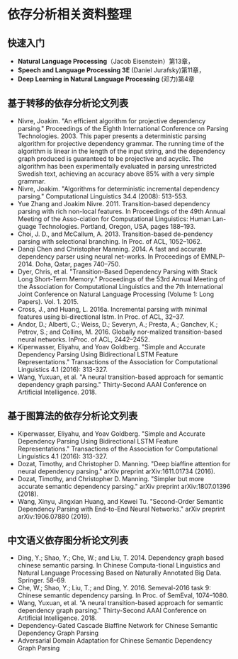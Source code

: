 # 依存分析相关资料整理
## 快速入门
- **Natural Language Processing**（Jacob Eisenstein）第13章，
- **Speech and Language Processing 3E** (Daniel Jurafsky)第11章，
- **Deep Learning in Natural Language Processing** (邓力)第4章
## 基于转移的依存分析论文列表
- Nivre, Joakim. "An efficient algorithm for projective dependency parsing." Proceedings of the Eighth International Conference on Parsing Technologies. 2003.
  This paper presents a deterministic parsing algorithm for projective dependency grammar. The running time of the algorithm is linear in the length of the input string, and the dependency graph produced is guaranteed to be projective and acyclic. The algorithm has been experimentally evaluated in parsing unrestricted Swedish text, achieving an accuracy above 85% with a very simple grammar. 
- Nivre, Joakim. "Algorithms for deterministic incremental dependency parsing." Computational Linguistics 34.4 (2008): 513-553.
- Yue Zhang and Joakim Nivre. 2011. Transition-based dependency parsing with rich non-local features. In Proceedings of the 49th Annual Meeting of the Asso-ciation for Computational Linguistics: Human Lan-guage Technologies. Portland, Oregon, USA, pages 188–193.
- Choi, J. D., and McCallum, A. 2013. Transition-based de-pendency parsing with selectional branching. In Proc. of ACL, 1052–1062. 
- Danqi Chen and Christopher Manning. 2014. A fast and accurate dependency parser using neural net-works. In Proceedings of EMNLP-2014. Doha, Qatar, pages 740–750. 
- Dyer, Chris, et al. "Transition-Based Dependency Parsing with Stack Long Short-Term Memory." Proceedings of the 53rd Annual Meeting of the Association for Computational Linguistics and the 7th International Joint Conference on Natural Language Processing (Volume 1: Long Papers). Vol. 1. 2015.
- Cross, J., and Huang, L. 2016a. Incremental parsing with minimal features using bi-directional lstm. In Proc. of ACL, 32–37. 
- Andor, D.; Alberti, C.; Weiss, D.; Severyn, A.; Presta, A.; Ganchev, K.; Petrov, S.; and Collins, M. 2016. Globally nor-malized transition-based neural networks. InProc. of ACL, 2442–2452. 
- Kiperwasser, Eliyahu, and Yoav Goldberg. "Simple and Accurate Dependency Parsing Using Bidirectional LSTM Feature Representations." Transactions of the Association for Computational Linguistics 4.1 (2016): 313-327.
- Wang, Yuxuan, et al. "A neural transition-based approach for semantic dependency graph parsing." Thirty-Second AAAI Conference on Artificial Intelligence. 2018.
## 基于图算法的依存分析论文列表
- Kiperwasser, Eliyahu, and Yoav Goldberg. "Simple and Accurate Dependency Parsing Using Bidirectional LSTM Feature Representations." Transactions of the Association for Computational Linguistics 4.1 (2016): 313-327.
- Dozat, Timothy, and Christopher D. Manning. "Deep biaffine attention for neural dependency parsing." arXiv preprint arXiv:1611.01734 (2016).
- Dozat, Timothy, and Christopher D. Manning. "Simpler but more accurate semantic dependency parsing." arXiv preprint arXiv:1807.01396 (2018).
- Wang, Xinyu, Jingxian Huang, and Kewei Tu. "Second-Order Semantic Dependency Parsing with End-to-End Neural Networks." arXiv preprint arXiv:1906.07880 (2019).
## 中文语义依存图分析论文列表
- Ding, Y.; Shao, Y.; Che, W.; and Liu, T. 2014. Dependency graph based chinese semantic parsing. In Chinese Computa-tional Linguistics and Natural Language Processing Based on Naturally Annotated Big Data. Springer. 58–69. 
- Che, W.; Shao, Y.; Liu, T.; and Ding, Y. 2016. Semeval-2016 task 9: Chinese semantic dependency parsing. In Proc. of SemEval, 1074–1080. 
- Wang, Yuxuan, et al. “A neural transition-based approach for semantic dependency graph parsing.” Thirty-Second AAAI Conference on Artificial Intelligence. 2018.
- Dependency-Gated Cascade Biaffine Network for Chinese Semantic Dependency Graph Parsing
- Adversarial Domain Adaptation for Chinese Semantic Dependency Graph Parsing 
